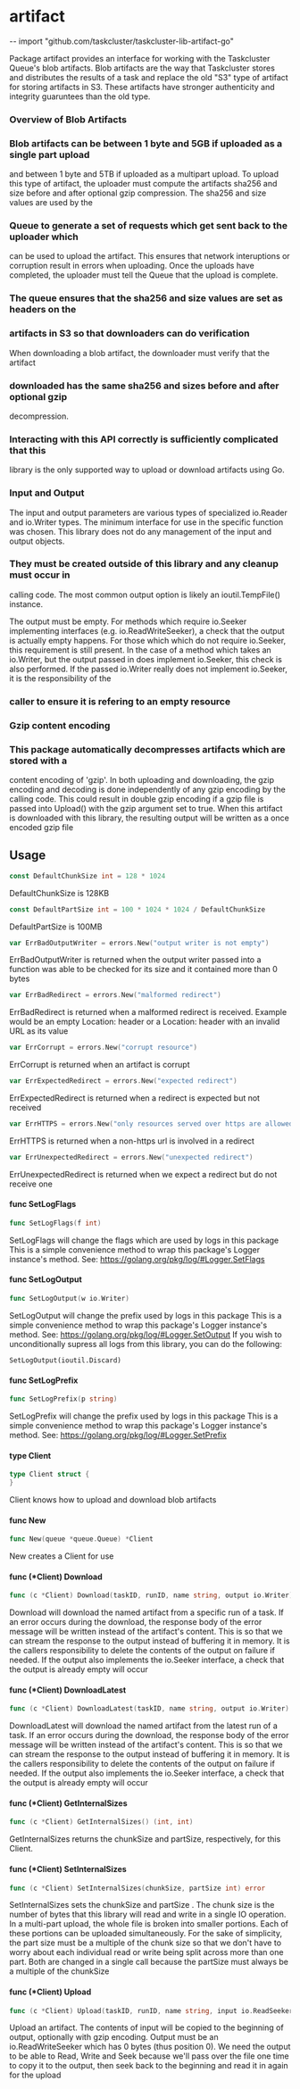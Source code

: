 # artifact
--
    import "github.com/taskcluster/taskcluster-lib-artifact-go"

Package artifact provides an interface for working with the Taskcluster Queue's
blob artifacts. Blob artifacts are the way that Taskcluster stores and
distributes the results of a task and replace the old "S3" type of artifact for
storing artifacts in S3. These artifacts have stronger authenticity and
integrity guaruntees than the old type.


### Overview of Blob Artifacts

### Blob artifacts can be between 1 byte and 5GB if uploaded as a single part upload
and between 1 byte and 5TB if uploaded as a multipart upload. To upload this
type of artifact, the uploader must compute the artifacts sha256 and size before
and after optional gzip compression. The sha256 and size values are used by the
### Queue to generate a set of requests which get sent back to the uploader which
can be used to upload the artifact. This ensures that network interuptions or
corruption result in errors when uploading. Once the uploads have completed, the
uploader must tell the Queue that the upload is complete.

### The queue ensures that the sha256 and size values are set as headers on the
### artifacts in S3 so that downloaders can do verification

When downloading a blob artifact, the downloader must verify that the artifact
### downloaded has the same sha256 and sizes before and after optional gzip
decompression.

### Interacting with this API correctly is sufficiently complicated that this
library is the only supported way to upload or download artifacts using Go.


### Input and Output

The input and output parameters are various types of specialized io.Reader and
io.Writer types. The minimum interface for use in the specific function was
chosen. This library does not do any management of the input and output objects.
### They must be created outside of this library and any cleanup must occur in
calling code. The most common output option is likely an ioutil.TempFile()
instance.

The output must be empty. For methods which require io.Seeker implementing
interfaces (e.g. io.ReadWriteSeeker), a check that the output is actually empty
happens. For those which which do not require io.Seeker, this requirement is
still present. In the case of a method which takes an io.Writer, but the output
passed in does implement io.Seeker, this check is also performed. If the passed
io.Writer really does not implement io.Seeker, it is the responsibility of the
### caller to ensure it is refering to an empty resource


### Gzip content encoding

### This package automatically decompresses artifacts which are stored with a
content encoding of 'gzip'. In both uploading and downloading, the gzip encoding
and decoding is done independently of any gzip encoding by the calling code.
This could result in double gzip encoding if a gzip file is passed into Upload()
with the gzip argument set to true. When this artifact is downloaded with this
library, the resulting output will be written as a once encoded gzip file

## Usage

```go
const DefaultChunkSize int = 128 * 1024
```
DefaultChunkSize is 128KB

```go
const DefaultPartSize int = 100 * 1024 * 1024 / DefaultChunkSize
```
DefaultPartSize is 100MB

```go
var ErrBadOutputWriter = errors.New("output writer is not empty")
```
ErrBadOutputWriter is returned when the output writer passed into a function was
able to be checked for its size and it contained more than 0 bytes

```go
var ErrBadRedirect = errors.New("malformed redirect")
```
ErrBadRedirect is returned when a malformed redirect is received. Example would
be an empty Location: header or a Location: header with an invalid URL as its
value

```go
var ErrCorrupt = errors.New("corrupt resource")
```
ErrCorrupt is returned when an artifact is corrupt

```go
var ErrExpectedRedirect = errors.New("expected redirect")
```
ErrExpectedRedirect is returned when a redirect is expected but not received

```go
var ErrHTTPS = errors.New("only resources served over https are allowed")
```
ErrHTTPS is returned when a non-https url is involved in a redirect

```go
var ErrUnexpectedRedirect = errors.New("unexpected redirect")
```
ErrUnexpectedRedirect is returned when we expect a redirect but do not receive
one

#### func  SetLogFlags

```go
func SetLogFlags(f int)
```
SetLogFlags will change the flags which are used by logs in this package This is
a simple convenience method to wrap this package's Logger instance's method.
See: https://golang.org/pkg/log/#Logger.SetFlags

#### func  SetLogOutput

```go
func SetLogOutput(w io.Writer)
```
SetLogOutput will change the prefix used by logs in this package This is a
simple convenience method to wrap this package's Logger instance's method. See:
https://golang.org/pkg/log/#Logger.SetOutput If you wish to unconditionally
supress all logs from this library, you can do the following:

    SetLogOutput(ioutil.Discard)

#### func  SetLogPrefix

```go
func SetLogPrefix(p string)
```
SetLogPrefix will change the prefix used by logs in this package This is a
simple convenience method to wrap this package's Logger instance's method. See:
https://golang.org/pkg/log/#Logger.SetPrefix

#### type Client

```go
type Client struct {
}
```

Client knows how to upload and download blob artifacts

#### func  New

```go
func New(queue *queue.Queue) *Client
```
New creates a Client for use

#### func (*Client) Download

```go
func (c *Client) Download(taskID, runID, name string, output io.Writer) error
```
Download will download the named artifact from a specific run of a task. If an
error occurs during the download, the response body of the error message will be
written instead of the artifact's content. This is so that we can stream the
response to the output instead of buffering it in memory. It is the callers
responsibility to delete the contents of the output on failure if needed. If the
output also implements the io.Seeker interface, a check that the output is
already empty will occur

#### func (*Client) DownloadLatest

```go
func (c *Client) DownloadLatest(taskID, name string, output io.Writer) error
```
DownloadLatest will download the named artifact from the latest run of a task.
If an error occurs during the download, the response body of the error message
will be written instead of the artifact's content. This is so that we can stream
the response to the output instead of buffering it in memory. It is the callers
responsibility to delete the contents of the output on failure if needed. If the
output also implements the io.Seeker interface, a check that the output is
already empty will occur

#### func (*Client) GetInternalSizes

```go
func (c *Client) GetInternalSizes() (int, int)
```
GetInternalSizes returns the chunkSize and partSize, respectively, for this
Client.

#### func (*Client) SetInternalSizes

```go
func (c *Client) SetInternalSizes(chunkSize, partSize int) error
```
SetInternalSizes sets the chunkSize and partSize . The chunk size is the number
of bytes that this library will read and write in a single IO operation. In a
multi-part upload, the whole file is broken into smaller portions. Each of these
portions can be uploaded simultaneously. For the sake of simplicity, the part
size must be a multiple of the chunk size so that we don't have to worry about
each individual read or write being split across more than one part. Both are
changed in a single call because the partSize must always be a multiple of the
chunkSize

#### func (*Client) Upload

```go
func (c *Client) Upload(taskID, runID, name string, input io.ReadSeeker, output io.ReadWriteSeeker, gzip, multipart bool) error
```
Upload an artifact. The contents of input will be copied to the beginning of
output, optionally with gzip encoding. Output must be an io.ReadWriteSeeker
which has 0 bytes (thus position 0). We need the output to be able to Read,
Write and Seek because we'll pass over the file one time to copy it to the
output, then seek back to the beginning and read it in again for the upload
